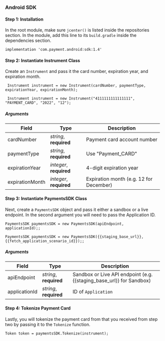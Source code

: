 ### Android SDK

#### Step 1: Installation

In the root module, make sure `jcenter()` is listed inside the repositories section. In the module, add this line to its `build.gradle` inside the dependencies section.

```
implementation 'com.payment.android:sdk:1.4'
```

#### Step 2: Instantiate Instrument Class

Create an `Instrument` and pass it the card number, expiration year, and expiration month.

```
 Instrument instrument = new Instrument(cardNumber, paymentType, expirationYear, expirationMonth);  
```

```
 Instrument instrument = new Instrument("4111111111111111", "PAYMENT_CARD", "2022", "12");  
```


##### Arguments
Field | Type | Description
----- | ---- | -----------
cardNumber | *string*, **required** | Payment card account number
paymentType | *string*, **required** | Use "Payment_CARD"
expirationYear | *integer*, **required** | 4-digit expiration year
expirationMonth | *integer*, **required** | Expiration month (e.g. 12 for December)


#### Step 3: Instantiate PaymentsSDK Class

Next, create a `PaymentsSDK` object and pass it either a sandbox or a live endpoint. In the second argument you will need to pass the Application ID.

```
PaymentsSDK paymentsSDK = new PaymentsSDK(apiEndpoint, applicationId);;  
```

```
PaymentsSDK paymentsSDK = new PaymentsSDK({{staging_base_url}}, {{fetch_application_scenario_id}});;  
```



##### Arguments
Field | Type | Description
----- | ---- | -----------
apiEndpoint | *string*, **required** | Sandbox or Live API endpoint (e.g. {{staging_base_url}} for Sandbox)
applicationId | *string*, **required** | ID of `Application`



#### Step 4: Tokenize Payment Card
Lastly, you will tokenize the payment card from that you received from step two by passing it to the `Tokenize` function.

```
Token token = paymentsSDK.Tokenize(instrument);

```
